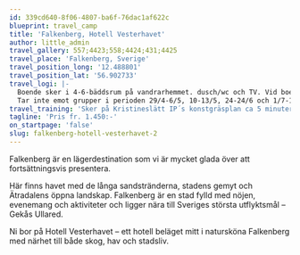 ```yaml
---
id: 339cd640-8f06-4807-ba6f-76dac1af622c
blueprint: travel_camp
title: 'Falkenberg, Hotell Vesterhavet'
author: little_admin
travel_gallery: 557;4423;558;4424;431;4425
travel_place: 'Falkenberg, Sverige'
travel_position_long: '12.488801'
travel_position_lat: '56.902733'
travel_logi: |-
  Boende sker i 4-6-bäddsrum på vandrarhemmet. dusch/wc och TV. Vid boendet finns ett mindre gemensamt sällskapsrum med kök att tillgå. Fritt internet och teorimöjligheter finns mot en extra kostnad. Samtliga måltider serveras vid restaurangen intill boendet. Tillägg vid boende i enkelrum: 390:-/person/natt. Tillägg vid boende i dubbelrum: 250:-/person/natt.
  Tar inte emot grupper i perioden 29/4-6/5, 10-13/5, 24-24/6 och 1/7-12/8
travel_training: 'Sker på Kristineslätt IP´s konstgräsplan ca 5 minuters bilväg eller 25 min promenad från ert boende. Omklädningsrum finns intill plan, men vi kan inte garantera att ni får behålla samma omklädningsrum under hela er vistelse.'
tagline: 'Pris fr. 1.450:-'
on_startpage: 'false'
slug: falkenberg-hotell-vesterhavet-2
---
```

<p>Falkenberg är en lägerdestination som vi är mycket glada över att fortsättningsvis presentera.</p>
<p>Här finns havet med de långa sandstränderna, stadens gemyt och Ätradalens öppna landskap. Falkenberg är en stad fylld med nöjen, evenemang och aktiviteter och ligger nära till Sveriges största utflyktsmål – Gekås Ullared.</p>
<p>Ni bor på Hotell Vesterhavet – ett hotell beläget mitt i natursköna Falkenberg med närhet till både skog, hav och stadsliv.</p>
